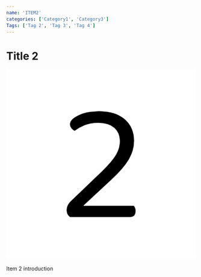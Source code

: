 ```yaml
---
name: 'ITEM2'
categories: ['Category1', 'Category3']
Tags: ['Tag 2', 'Tag 3', 'Tag 4']
---
```

# Title 2

![Image 2](./assets/image-2.png)

Item 2 introduction


